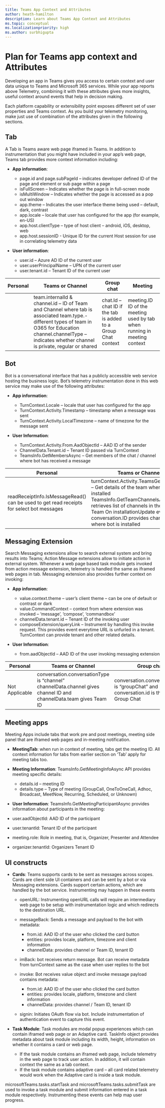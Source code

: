```yaml
---
title: Teams App Context and Attributes
author: heath-hamilton
description: Learn about Teams App Context and Attributes
ms.topic: conceptual
ms.localizationpriority: high
ms.author: surbhigupta
---
```


# Plan for Teams app context and Attributes

Developing an app in Teams gives you access to certain context and user data unique to Teams and Microsoft 365 services. While your app reports above Telemetry, combining it with these attributes gives more insights, useful context around events that help in decision making.

Each platform capability or extensibility point exposes different set of user properties and Teams context. As you build your telemetry monitoring, make just use of combination of the attributes given in the following sections.

## Tab

A Tab is Teams aware web page iframed in Teams. In addition to instrumentation that you might have included in your app’s web page, Teams tab provides more context information including:

- **App information**:

  - page.id and page.subPageId – indicates developer defined ID of the page and element or sub page within a page
  - isFullScreen – Indicates whether the page is in full-screen mode
  - isMultiWindow – Indicates whether the page is accessed as a pop out window
  - app.theme – Indicates the user interface theme being used – default, dark, contrast
  - app.locale – locale that user has configured for the app (for example, en-US)
  - app.host.clientType – type of host client – android, iOS, desktop, web
  - app.host.sessionID - Unique ID for the current Host session for use in correlating telemetry data

- **User information**:

  - user.id – Azure AD ID of the current user
  - user.userPrincipalName – UPN of the current user
  - user.tenant.id – Tenant ID of the current user

| Personal | Teams or Channel | Group chat | Meeting |
| --- | --- | --- | --- |
| &nbsp; | team.internalId & channel.id – ID of Team and Channel where tab is associated team.type.- different types of team in O365 for Education channel.channelType – indicates whether channel is private, regular or shared | chat.Id – chat ID if the tab is added to a Group Chat context | meeting.ID ID of the meeting used by tab when running in meeting context |


## Bot

Bot is a conversational interface that has a publicly accessible web service hosting the business logic. Bot’s telemetry instrumentation done in this web service may make use of the following attributes:

- **App information**:

  - TurnContext.Locale – locale that user has configured for the app
  - TurnContext.Activity.Timestamp – timestamp when a message was sent
  - TurnContext.Activity.LocalTimezone – name of timezone for the message sent

- **User Information**:

  - TurnContext.Activity.From.AadObjectId – AAD ID of the sender
  - ChannelData.Tenant.id – Tenant ID passed via TurnContext
  - TeamsInfo.GetMembersAsync – Get members of the chat / channel where bot has received a message

| Personal | Teams or Channel | Group chat | Meeting |
| --- | --- | --- | --- |
| readReceiptInfo.IsMessageRead() can be used to get read receipts for select bot messages | turnContext.Activity.TeamsGetTeamInfo() – Get details of the team where bot is installed TeamsInfo.GetTeamChannelsAsync – retrieves list of channels in the installed Team On installationUpdate event, conversation.ID provides channel ID where bot is installed | On installationUpdate event, conversation.ID provides chat ID where bot is installed | On installationUpdate event, conversation.ID provides ID of meeting chat where bot is installed |

## Messaging Extension

Search Messaging extensions allow to search external system and bring results into Teams; Action Message extensions allow to initiate action in external system. Whenever a web page based task module gets invoked from action message extension, telemetry is handled the same as iframed web pages in tab. Messaging extension also provides further context on invoking:

- **App information**:

  - value.context.theme – user’s client theme – can be one of default or contrast or dark
  - value.CommandContext – context from where extension was invoked – ‘message’, ‘compose’, ‘commandbox’
  - channelData.tenant.id – Tenant ID of the invoking user
  - composeExtension/queryLink – Instrument by handling this invoke request. This provides event everytime URL is unfurled in a tenant. TurnContext can provide tenant and other related details.

- **User Information**:

  - from.aadObjectId – AAD ID of the user invoking messaging extension

| Personal | Teams or Channel | Group chat | Meeting |
| --- | --- | --- | --- |
| Not Applicable | conversation.conversationType is “channel” channelData.channel gives channel ID and channelData.team gives Team ID | conversation.conversationType is “groupChat” and conversation.id is the ID of the Group Chat | conversation.id contains Meeting Chat ID; channelData.meeting.ID gives meeting ID |

## Meeting apps

Meeting Apps include tabs that work pre and post meetings, meeting side panel that are iframed web pages and in-meeting notification.

- **MeetingTab**: when run in context of meeting, tabs get the meeting ID. All context information for tabs from earlier section on ‘Tab’ apply for meeting tabs too.
- **Meeting Information**: TeamsInfo.GetMeetingInfoAsync API provides meeting specific details:

  - details.id – meeting ID
  - details.type – Type of meeting (GroupCall, OneToOneCall, Adhoc, Broadcast, MeetNow, Recurring, Scheduled, or Unknown)

- **User Information**: TeamsInfo.GetMeetingParticipantAsync provides information about participants in the meeting:

- user.aadObjectId: AAD ID of the participant
- user.tenantId: Tenant ID of the participant
- meeting.role: Role in meeting, that is, Organizer, Presenter and Attendee
- organizer.tenantId: Organizers Tenant ID

## UI constructs

- **Cards**: Teams supports cards to be sent as messages across scopes. Cards are client side UI containers and can be sent by a bot or via Messaging extensions. Cards support certain actions, which are handled by the bot service. Instrumenting may happen in these events

  - openURL: Instrumenting openURL calls will require an intermediary web page to be setup with instrumentation logic and which redirects to the destination URL.
  - messageBack: Sends a message and payload to the bot with metadata:
    - from.id: AAD ID of the user who clicked the card button
    - entities: provides locale, platform, timezone and client information
    - channelData: provides channel or Team ID, tenant ID

  - imBack: bot receives return message. Bot can receive metadata from turnContext same as the case when user replies to the bot
  - invoke: Bot receives value object and invoke message payload contains metadata:

    - from.id: AAD ID of the user who clicked the card button
    - entities: provides locale, platform, timezone and client information
    - channelData: provides channel / Team ID, tenant ID

  - signin: Initiates OAuth flow via bot. Include instrumentation of authentication event to capture this event.

- **Task Module**: Task modules are modal popup experiences which can contain iframed web page or an Adaptive card. TaskInfo object provides metadata about task module including its width, height,  information on whether it contains a card or web page.

  - If the task module contains an iframed web page, include telemetry in the web page to track user action. In addition, it will contain context the same as a tab context.
  - If the task module contains adaptive card – all card related telemetry would work when the Adaptive card is inside a task module.

microsoftTeams.tasks.startTask and microsoftTeams.tasks.submitTask are used to invoke a task module and submit information entered in a task module respectively. Instrumenting these events can help map user progress.
